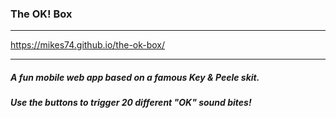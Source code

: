 ### The OK! Box
___

https://mikes74.github.io/the-ok-box/
___

##### A fun mobile web app based on a famous Key & Peele skit.
##### Use the buttons to trigger 20 different "OK" sound bites!